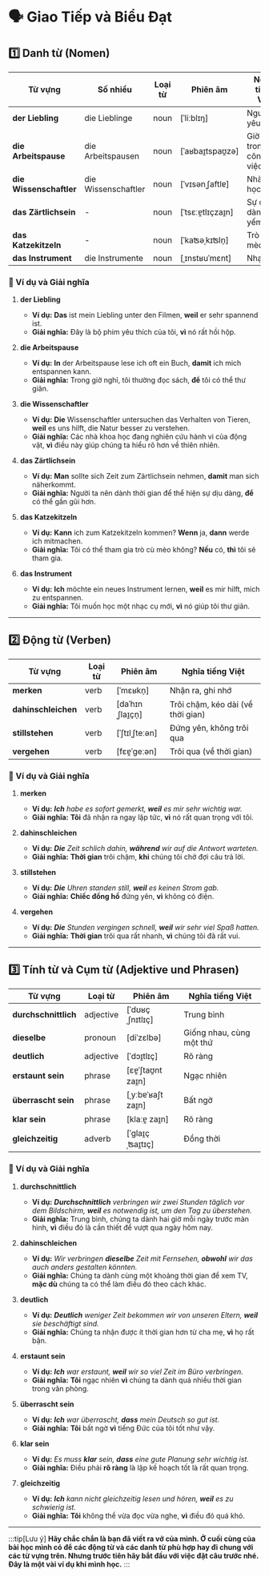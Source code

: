 # **🗣️ Giao Tiếp và Biểu Đạt**

## **1️⃣ Danh từ (Nomen)**

|**Từ vựng**|**Số nhiều**|**Loại từ**|**Phiên âm**|**Nghĩa tiếng Việt**|
|---|---|---|---|---|
|**der Liebling**|die Lieblinge|noun|[ˈliːblɪŋ]|Người/vật yêu thích|
|**die Arbeitspause**|die Arbeitspausen|noun|[ˈaʁbaɪ̯tspaʊ̯zə]|Giờ nghỉ trong công việc|
|**die Wissenschaftler**|die Wissenschaftler|noun|[ˈvɪsənˌʃaftlɐ]|Nhà khoa học|
|**das Zärtlichsein**|-|noun|[ˈtsɛːɐ̯tlɪçzaɪ̯n]|Sự dịu dàng, âu yếm|
|**das Katzekitzeln**|-|noun|[ˈkaʦəˌkɪʦln̩]|Trò cù mèo|
|**das Instrument**|die Instrumente|noun|[ˌɪnstʁuˈmɛnt]|Nhạc cụ|

### **📌 Ví dụ và Giải nghĩa**

1. **der Liebling**
    
    - **Ví dụ:** **Das** ist mein Liebling unter den Filmen, **weil** er sehr spannend ist.
    - **Giải nghĩa:** Đây là bộ phim yêu thích của tôi, **vì** nó rất hồi hộp.
2. **die Arbeitspause**
    
    - **Ví dụ:** **In** der Arbeitspause lese ich oft ein Buch, **damit** ich mich entspannen kann.
    - **Giải nghĩa:** Trong giờ nghỉ, tôi thường đọc sách, **để** tôi có thể thư giãn.
3. **die Wissenschaftler**
    
    - **Ví dụ:** **Die** Wissenschaftler untersuchen das Verhalten von Tieren, **weil** es uns hilft, die Natur besser zu verstehen.
    - **Giải nghĩa:** Các nhà khoa học đang nghiên cứu hành vi của động vật, **vì** điều này giúp chúng ta hiểu rõ hơn về thiên nhiên.
4. **das Zärtlichsein**
    
    - **Ví dụ:** **Man** sollte sich Zeit zum Zärtlichsein nehmen, **damit** man sich näherkommt.
    - **Giải nghĩa:** Người ta nên dành thời gian để thể hiện sự dịu dàng, **để** có thể gần gũi hơn.
5. **das Katzekitzeln**
    
    - **Ví dụ:** **Kann** ich zum Katzekitzeln kommen? **Wenn** ja, **dann** werde ich mitmachen.
    - **Giải nghĩa:** Tôi có thể tham gia trò cù mèo không? **Nếu** có, **thì** tôi sẽ tham gia.
6. **das Instrument**
    
    - **Ví dụ:** **Ich** möchte ein neues Instrument lernen, **weil** es mir hilft, mich zu entspannen.
    - **Giải nghĩa:** Tôi muốn học một nhạc cụ mới, **vì** nó giúp tôi thư giãn.

---
## **2️⃣ Động từ (Verben)**

| **Từ vựng**         | **Loại từ** | **Phiên âm**      | **Nghĩa tiếng Việt**              |
| ------------------- | ----------- | ----------------- | --------------------------------- |
| **merken**          | verb        | [ˈmɛʁkn̩]         | Nhận ra, ghi nhớ                  |
| **dahinschleichen** | verb        | [daˈhɪnˌʃlaɪ̯çn̩] | Trôi chậm, kéo dài (về thời gian) |
| **stillstehen**     | verb        | [ˈʃtɪlˌʃteːən]    | Đứng yên, không trôi qua          |
| **vergehen**        | verb        | [fɛɐ̯ˈɡeːən]      | Trôi qua (về thời gian)           |

### **📌 Ví dụ và Giải nghĩa**

1. **merken**
    
    - **Ví dụ:** _**Ich** habe es sofort gemerkt, **weil** es mir sehr wichtig war._  
    - **Giải nghĩa:** **Tôi** đã nhận ra ngay lập tức, **vì** nó rất quan trọng với tôi.
2. **dahinschleichen**
    
    - **Ví dụ:** _**Die** Zeit schlich dahin, **während** wir auf die Antwort warteten._
    - **Giải nghĩa:** **Thời gian** trôi chậm, **khi** chúng tôi chờ đợi câu trả lời.
3. **stillstehen**
    
    - **Ví dụ:** _**Die** Uhren standen still, **weil** es keinen Strom gab._  
    - **Giải nghĩa:** **Chiếc đồng hồ** đứng yên, **vì** không có điện.
4. **vergehen**
    
    - **Ví dụ:** _**Die** Stunden vergingen schnell, **weil** wir sehr viel Spaß hatten._
    - **Giải nghĩa:** **Thời gian** trôi qua rất nhanh, **vì** chúng tôi đã rất vui.


---

## **3️⃣ Tính từ và Cụm từ (Adjektive und Phrasen)**

| **Từ vựng**          | **Loại từ** | **Phiên âm**        | **Nghĩa tiếng Việt**     |
| -------------------- | ----------- | ------------------- | ------------------------ |
| **durchschnittlich** | adjective   | [ˈdʊʁçˌʃnɪtlɪç]     | Trung bình               |
| **dieselbe**         | pronoun     | [diˈzɛlbə]          | Giống nhau, cùng một thứ |
| **deutlich**         | adjective   | [ˈdɔɪ̯tlɪç]         | Rõ ràng                  |
| **erstaunt sein**    | phrase      | [ɛɐ̯ˈʃtaʊ̯nt zaɪ̯n] | Ngạc nhiên               |
| **überrascht sein**  | phrase      | [ˌyːbɐˈʁaʃt zaɪ̯n]  | Bất ngờ                  |
| **klar sein**        | phrase      | [klaːɐ̯ zaɪ̯n]      | Rõ ràng                  |
| **gleichzeitig**     | adverb      | [ˈɡlaɪ̯çˌʦaɪ̯tɪç]   | Đồng thời                |

### **📌 Ví dụ và Giải nghĩa**

1. **durchschnittlich**
    
    - **Ví dụ:** _**Durchschnittlich** verbringen wir zwei Stunden täglich vor dem Bildschirm, **weil** es notwendig ist, um den Tag zu überstehen._   
    - **Giải nghĩa:** Trung bình, chúng ta dành hai giờ mỗi ngày trước màn hình, **vì** điều đó là cần thiết để vượt qua ngày hôm nay.
2. **dahinschleichen**
    
    - **Ví dụ:** _Wir verbringen **dieselbe** Zeit mit Fernsehen, **obwohl** wir das auch anders gestalten könnten._  
    - **Giải nghĩa:** Chúng ta dành cùng một khoảng thời gian để xem TV, **mặc dù** chúng ta có thể làm điều đó theo cách khác.
3. **deutlich**
    
    - **Ví dụ:** _**Deutlich** weniger Zeit bekommen wir von unseren Eltern, **weil** sie beschäftigt sind._  
    - **Giải nghĩa:** Chúng ta nhận được ít thời gian hơn từ cha mẹ, **vì** họ rất bận.
4. **erstaunt sein**
    
    - **Ví dụ:** _**Ich** war erstaunt, **weil** wir so viel Zeit im Büro verbringen._  
    - **Giải nghĩa:** **Tôi** ngạc nhiên **vì** chúng ta dành quá nhiều thời gian trong văn phòng.
5. **überrascht sein**
    
    - **Ví dụ:** _**Ich** war überrascht, **dass** mein Deutsch so gut ist._ 
    - **Giải nghĩa:** **Tôi** bất ngờ **vì** tiếng Đức của tôi tốt như vậy.
6. **klar sein**
    
    - **Ví dụ:** _Es muss **klar** sein, **dass** eine gute Planung sehr wichtig ist._  
    - **Giải nghĩa:** Điều phải **rõ ràng** là lập kế hoạch tốt là rất quan trọng.
7. **gleichzeitig**
    
    - **Ví dụ:** _**Ich** kann nicht gleichzeitig lesen und hören, **weil** es zu schwierig ist._ 
    - **Giải nghĩa:** **Tôi** không thể vừa đọc vừa nghe, **vì** điều đó quá khó.

---
:::tip[Lưu ý]
**Hãy chắc chắn là bạn đã viết ra vở của mình. Ở cuối cùng của bài học mình có để các động từ và các danh từ phù hợp hay đi chung với các từ vựng trên. Nhưng trước tiên hãy bắt đầu với việc đặt câu trước nhé. Đây là một vài ví dụ khi mình học.**
:::

